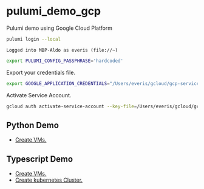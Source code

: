 # pulumi_demo_gcp

Pulumi demo using Google Cloud Platform

```sh
pulumi login --local
```

```console
Logged into MBP-Aldo as everis (file://~)
```

```sh
export PULUMI_CONFIG_PASSPHRASE='hardcoded'
```

Export your credentials file.

```sh
export GOOGLE_APPLICATION_CREDENTIALS="/Users/everis/gcloud/gcp-service-account.json"
```

Activate Service Account.

```sh
gcloud auth activate-service-account --key-file=/Users/everis/gcloud/gcp-service-account.json
```

## Python Demo

* [Create VMs.](demos/python/pyvms/README.md)

## Typescript Demo

* [Create VMs.](demos/typescript/tsvms/README.md)
* [Create kubernetes Cluster.](demos/typescript/tsk8s/README.md)
